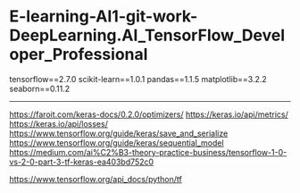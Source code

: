 # E-learning-AI1-git-work-DeepLearning.AI_TensorFlow_Developer_Professional
tensorflow==2.7.0
scikit-learn==1.0.1
pandas==1.1.5
matplotlib==3.2.2
seaborn==0.11.2



---------------------

https://faroit.com/keras-docs/0.2.0/optimizers/
https://keras.io/api/metrics/
https://keras.io/api/losses/
https://www.tensorflow.org/guide/keras/save_and_serialize
https://www.tensorflow.org/guide/keras/sequential_model
https://medium.com/ai%C2%B3-theory-practice-business/tensorflow-1-0-vs-2-0-part-3-tf-keras-ea403bd752c0

https://www.tensorflow.org/api_docs/python/tf